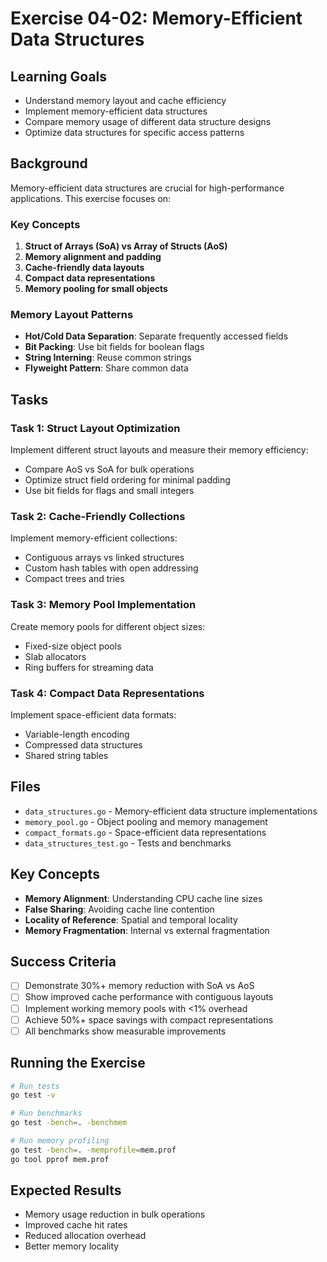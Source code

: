 # Exercise 04-02: Memory-Efficient Data Structures

## Learning Goals
- Understand memory layout and cache efficiency
- Implement memory-efficient data structures
- Compare memory usage of different data structure designs
- Optimize data structures for specific access patterns

## Background

Memory-efficient data structures are crucial for high-performance applications. This exercise focuses on:

### Key Concepts
1. **Struct of Arrays (SoA) vs Array of Structs (AoS)**
2. **Memory alignment and padding**
3. **Cache-friendly data layouts**
4. **Compact data representations**
5. **Memory pooling for small objects**

### Memory Layout Patterns
- **Hot/Cold Data Separation**: Separate frequently accessed fields
- **Bit Packing**: Use bit fields for boolean flags
- **String Interning**: Reuse common strings
- **Flyweight Pattern**: Share common data

## Tasks

### Task 1: Struct Layout Optimization
Implement different struct layouts and measure their memory efficiency:
- Compare AoS vs SoA for bulk operations
- Optimize struct field ordering for minimal padding
- Use bit fields for flags and small integers

### Task 2: Cache-Friendly Collections
Implement memory-efficient collections:
- Contiguous arrays vs linked structures
- Custom hash tables with open addressing
- Compact trees and tries

### Task 3: Memory Pool Implementation
Create memory pools for different object sizes:
- Fixed-size object pools
- Slab allocators
- Ring buffers for streaming data

### Task 4: Compact Data Representations
Implement space-efficient data formats:
- Variable-length encoding
- Compressed data structures
- Shared string tables

## Files
- `data_structures.go` - Memory-efficient data structure implementations
- `memory_pool.go` - Object pooling and memory management
- `compact_formats.go` - Space-efficient data representations
- `data_structures_test.go` - Tests and benchmarks

## Key Concepts
- **Memory Alignment**: Understanding CPU cache line sizes
- **False Sharing**: Avoiding cache line contention
- **Locality of Reference**: Spatial and temporal locality
- **Memory Fragmentation**: Internal vs external fragmentation

## Success Criteria
- [ ] Demonstrate 30%+ memory reduction with SoA vs AoS
- [ ] Show improved cache performance with contiguous layouts
- [ ] Implement working memory pools with <1% overhead
- [ ] Achieve 50%+ space savings with compact representations
- [ ] All benchmarks show measurable improvements

## Running the Exercise

```bash
# Run tests
go test -v

# Run benchmarks
go test -bench=. -benchmem

# Run memory profiling
go test -bench=. -memprofile=mem.prof
go tool pprof mem.prof
```

## Expected Results
- Memory usage reduction in bulk operations
- Improved cache hit rates
- Reduced allocation overhead
- Better memory locality